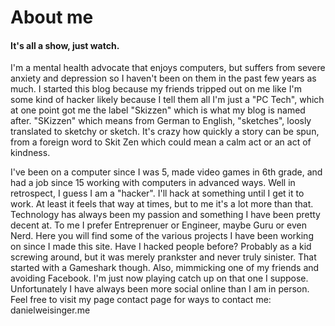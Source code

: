 # About me 

#### It's all a show, just watch.

I'm a mental health advocate that enjoys computers, but suffers from severe anxiety and depression so I haven't been on them in the past few years as much. I started this blog because my friends tripped out on me like I'm some kind of hacker likely because I tell them all I'm just a "PC Tech", which at one point got me the label "Skizzen" which is what my blog is named after. "SKizzen" which means from German to English, "sketches", loosly translated to sketchy or sketch. It's crazy how quickly a story can be spun, from a foreign word to Skit Zen which could mean a calm act or an act of kindness. 

I've been on a computer since I was 5, made video games in 6th grade, and had a job since 15 working with computers in advanced ways. Well in retrospect, I guess I am a "hacker". I'll hack at something until I get it to work. At least it feels that way at times, but to me it's a lot more than that. Technology has always been my passion and something I have been pretty decent at. To me I prefer Entreprenuer or Engineer, maybe Guru or even Nerd. Here you will find some of the various projects I have been working on since I made this site. Have I hacked people before? Probably as a kid screwing around, but it was merely prankster and never truly sinister. That started with a Gameshark though. Also, mimmicking one of my friends and avoiding Facebook. I'm just now playing catch up on that one I suppose. Unfortunately I have always been more social online than I am in person. Feel free to visit my page contact page for ways to contact me: danielweisinger.me
